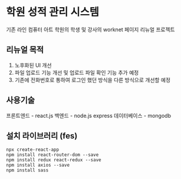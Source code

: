 # 학원 성적 관리 시스템

기존 라인 컴퓨터 아트 학원의 학생 및 강사의 worknet 페이지 리뉴얼 프로젝트

## 리뉴얼 목적

1. 노후화된 UI 개선
2. 파일 업로드 기능 개선 및 업로드 파일 확인 기능 추가 예정
3. 기존에 전화번호로 통하여 로그인 했던 방식을 다른 방식으로 개선할 예정

## 사용기술

프론트엔드 - react.js
백엔드 - node.js express
데이터베이스 - mongodb

## 설치 라이브러리 (fes)

```
npx create-react-app
npm install react-router-dom --save
npm install redux react-redux --save
npm install axios --save
npm install sass
```
